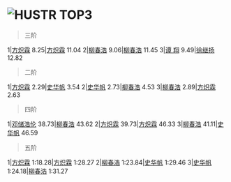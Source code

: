 # ![HUSTR TOP3](https://github.com/hustcube/hustcube.github.io/raw/master/image/PicsArt_09-13-07.22.09.jpg)

>三阶

1|[方炽霖](https://cubingchina.com/results/person/2016FANG12)    8.25|[方炽霖](https://cubingchina.com/results/person/2016FANG12)   11.04
2|[柳春浩](https://cubingchina.com/results/person/2017LIUC11)    9.06|[柳春浩](https://cubingchina.com/results/person/2017LIUC11)   11.45
3|[谭  翔](https://cubingchina.com/results/person/2016TANX01)    9.49|[徐继扬](https://cubingchina.com/results/person/2015XUJI02)   12.82

>二阶

1|[方炽霖](https://cubingchina.com/results/person/2016FANG12)    2.29|[史华帆](https://cubingchina.com/results/person/2014SHIH03)    3.54
2|[史华帆](https://cubingchina.com/results/person/2014SHIH03)    2.73|[柳春浩](https://cubingchina.com/results/person/2017LIUC11)    4.53
3|[柳春浩](https://cubingchina.com/results/person/2017LIUC11)    2.89|[方炽霖](https://cubingchina.com/results/person/2016FANG12)    2.63

>四阶

1|[邓储浩伦](https://cubingchina.com/results/person/2015DENG04)   38.73|[柳春浩](https://cubingchina.com/results/person/2017LIUC11)   43.62
2|[方炽霖](https://cubingchina.com/results/person/2016FANG12)    39.73|[方炽霖](https://cubingchina.com/results/person/2016FANG12)   46.33
3|[柳春浩](https://cubingchina.com/results/person/2017LIUC11)    41.11|[史华帆](https://cubingchina.com/results/person/2014SHIH03)   46.59

>五阶

1|[方炽霖](https://cubingchina.com/results/person/2016FANG12) 1:18.28|[方炽霖](https://cubingchina.com/results/person/2016FANG12) 1:28.27
2|[柳春浩](https://cubingchina.com/results/person/2017LIUC11) 1:23.84|[史华帆](https://cubingchina.com/results/person/2014SHIH03) 1:29.46
3|[史华帆](https://cubingchina.com/results/person/2014SHIH03) 1:24.18|[柳春浩](https://cubingchina.com/results/person/2017LIUC11) 1:31.27   
